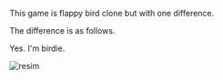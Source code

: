 
This game is flappy bird clone but with one difference.

The difference is as follows. 

Yes. I'm birdie.

![resim](https://user-images.githubusercontent.com/56155975/127938189-6f1924a3-bf96-4c31-a035-0f84fc04f984.png)
